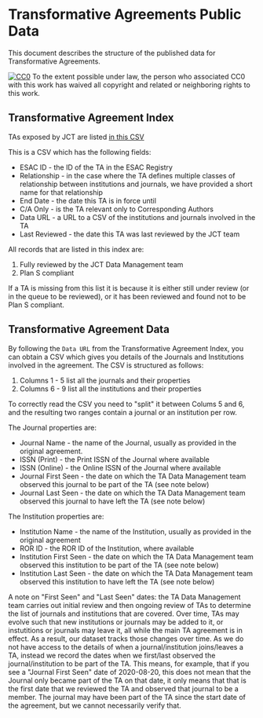 # Transformative Agreements Public Data

This document describes the structure of the published data for Transformative Agreements.

<p xmlns:dct="http://purl.org/dc/terms/">
  <a rel="license"
     href="http://creativecommons.org/publicdomain/zero/1.0/"><img src="https://licensebuttons.net/p/zero/1.0/88x31.png" style="border-style: none;" alt="CC0" /></a> To the extent possible under law, <span rel="dct:publisher" resource="[_:publisher]">the person who associated CC0</span> with this work has waived all copyright and related or neighboring rights to this work.
</p>

## Transformative Agreement Index

TAs exposed by JCT are listed [in this CSV](https://docs.google.com/spreadsheets/d/e/2PACX-1vStezELi7qnKcyE8OiO2OYx2kqQDOnNsDX1JfAsK487n2uB_Dve5iDTwhUFfJ7eFPDhEjkfhXhqVTGw/pub?gid=1130349201&single=true&output=csv)

This is a CSV which has the following fields:

* ESAC ID - the ID of the TA in the ESAC Registry
* Relationship - in the case where the TA defines multiple classes of relationship between institutions and journals, we have provided a short name
for that relationship
* End Date - the date this TA is in force until
* C/A Only - is the TA relevant only to Corresponding Authors
* Data URL - a URL to a CSV of the institutions and journals involved in the TA
* Last Reviewed - the date this TA was last reviewed by the JCT team

All records that are listed in this index are:

1. Fully reviewed by the JCT Data Management team
2. Plan S compliant

If a TA is missing from this list it is because it is either still under review (or in the queue to be reviewed), or it has been reviewed and found not to
be Plan S compliant.


## Transformative Agreement Data

By following the `Data URL` from the Transformative Agreement Index, you can obtain a CSV which gives you details of the Journals and Institutions involved
in the agreement.  The CSV is structured as follows:

1. Columns 1 - 5 list all the journals and their properties
2. Columns 6 - 9 list all the institutions and their properties

To correctly read the CSV you need to "split" it between Colums 5 and 6, and the resulting two ranges contain a journal or an institution per row.

The Journal properties are:

* Journal Name - the name of the Journal, usually as provided in the original agreement.
* ISSN (Print) - the Print ISSN of the Journal where available
* ISSN (Online) - the Online ISSN of the Journal where available
* Journal First Seen - the date on which the TA Data Management team observed this journal to be part of the TA (see note below)
* Journal Last Seen - the date on which the TA Data Management team observed this journal to have left the TA (see note below)

The Institution properties are:

* Institution Name - the name of the Institution, usually as provided in the original agreement
* ROR ID - the ROR ID of the Institution, where available
* Institution First Seen - the date on which the TA Data Management team observed this institution to be part of the TA (see note below)
* Institution Last Seen - the date on which the TA Data Management team observed this institution to have left the TA (see note below)

A note on "First Seen" and "Last Seen" dates: the TA Data Management team carries out initial review and then ongoing review of TAs to determine the list
of journals and institutions that are covered.  Over time, TAs may evolve such that new institutions or journals may be added to it, or instutitions or
journals may leave it, all while the main TA agreement is in effect.  As a result, our dataset tracks those changes over time.  As we do not have access to
the details of when a journal/institution joins/leaves a TA, instead we record the dates when we first/last observed the journal/institution to be part of the
TA.  This means, for example, that if you see a "Journal First Seen" date of 2020-08-20, this does not mean that the Journal only became part of the TA on that
date, it only means that that is the first date that we reviewed the TA and observed that journal to be a member.  The journal may have been part of the TA
since the start date of the agreement, but we cannot necessarily verify that.